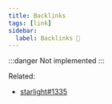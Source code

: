 ```yaml
---
title: Backlinks
tags: [link]
sidebar:
  label: Backlinks 🚷
---
```


:::danger
Not implemented
:::

Related:

- [starlight#1335](https://github.com/withastro/starlight/discussions/1335)
